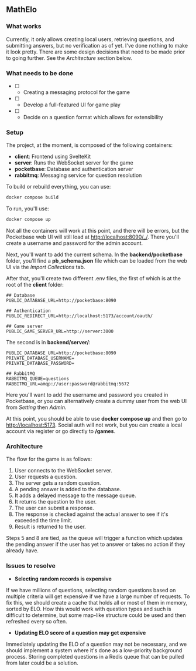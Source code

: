 ## MathElo

### What works

Currently, it only allows creating local users, retrieving questions, and submitting answers, but no verification as of yet. I've done nothing to make it look pretty. There are some design decisions that need to be made prior to going further. See the _Architecture_ section below.

### What needs to be done

- [ ] - Creating a messaging protocol for the game
- [ ] - Develop a full-featured UI for game play
- [ ] - Decide on a question format which allows for extensibility

### Setup

The project, at the moment, is composed of the following containers:

- **client**: Frontend using SvelteKit
- **server**: Runs the WebSocket server for the game
- **pocketbase**: Database and authentication server
- **rabbitmq**: Messaging service for question resolution

To build or rebuild everything, you can use:

```bash
docker compose build
```

To run, you'll use:

```bash
docker compose up
```

Not all the containers will work at this point, and there will be errors, but the Pocketbase web UI will still load at [http://localhost:8090/\_/](http://localhost:8090/_/). There you'll create a username and password for the admin account.

Next, you'll want to add the current schema. In the **backend/pocketbase** folder, you'll find a **pb_schema.json** file which can be loaded from the web UI via the _Import Collections_ tab.

After that, you'll create two different .env files, the first of which is at the root of the **client** folder:

```
## Database
PUBLIC_DATABASE_URL=http://pocketbase:8090

## Authentication
PUBLIC_REDIRECT_URL=http://localhost:5173/account/oauth/

## Game server
PUBLIC_GAME_SERVER_URL=http://server:3000
```

The second is in **backend/server/**:

```
PUBLIC_DATABASE_URL=http://pocketbase:8090
PRIVATE_DATABASE_USERNAME=
PRIVATE_DATABASE_PASSWORD=

## RabbitMQ
RABBITMQ_QUEUE=questions
RABBITMQ_URL=amqp://user:password@rabbitmq:5672
```

Here you'll want to add the username and password you created in Pocketbase, or you can alternatively create a dummy user from the web UI from _Setting_ then _Admin_.

At this point, you should be able to use **docker compose up** and then go to [http://localhost:5173](http://localhost:5173). Social auth will not work, but you can create a local account via register or go directly to **/games**.

### Architecture

The flow for the game is as follows:

1. User connects to the WebSocket server.
2. User requests a question.
3. The server gets a random question.
4. A pending answer is added to the database.
5. It adds a delayed message to the message queue.
6. It returns the question to the user.
7. The user can submit a response.
8. The response is checked against the actual answer to see if it's exceeded the time limit.
9. Result is returned to the user.

Steps 5 and 8 are tied, as the queue will trigger a function which updates the pending answer if the user has yet to answer or takes no action if they already have.

### Issues to resolve

- **Selecting random records is expensive**

If we have millions of questions, selecting random questions based on multiple criteria will get expensive if we have a large number of requests. To fix this, we should create a cache that holds all or most of them in memory, sorted by ELO. How this would work with question types and such is difficult to determine, but some map-like structure could be used and then refreshed every so often.

- **Updating ELO score of a question may get expensive**

Immediately updating the ELO of a question may not be necessary, and we should implement a system where it's done as a low-priority background process. Storing completed questions in a Redis queue that can be pulled from later could be a solution.
